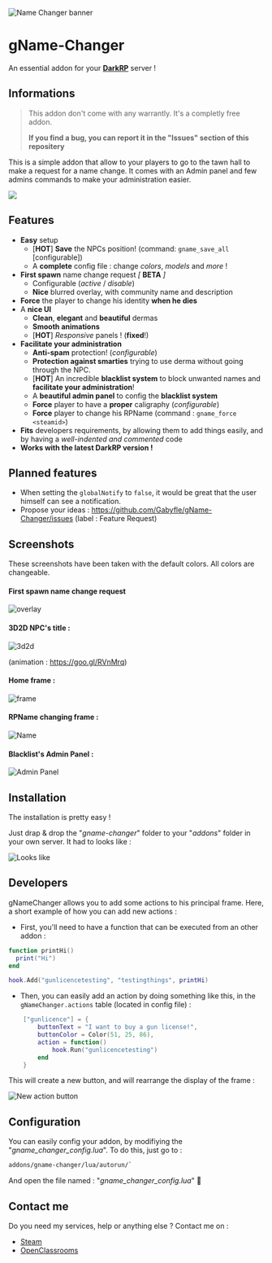 ![Name Changer banner](https://image.noelshack.com/fichiers/2017/45/6/1510397731-banner.png)
# gName-Changer
An essential addon for your **[DarkRP](http://darkrp.com/)** server !

## Informations
> This addon don't come with any warrantly. It's a completly free addon.
>
> **If you find a bug, you can report it in the "Issues" section of this repositery**

This is a simple addon that allow to your players to go to the tawn hall to make a request for a name change. It comes with an Admin panel and few admins commands to make your administration easier.

[![](https://img.youtube.com/vi/MT9mKqKGYrE/0.jpg)](http://www.youtube.com/watch?v=MT9mKqKGYrE "Click to play on Youtube.com")

## Features
* **Easy** setup
  * [**HOT**] **Save** the NPCs position! (command: `gname_save_all` [configurable])
  * A **complete** config file : change *colors*, *models* and *more* !
* **First spawn** name change request *[* **BETA** *]*
  * Configurable (*active* / *disable*)
  * **Nice** blurred overlay, with community name and description
* **Force** the player to change his identity **when he dies**
* A **nice UI**
  * **Clean**, **elegant** and **beautiful** dermas
  * **Smooth animations**
  * [**HOT**] *Responsive* panels ! (**fixed**!)
* **Facilitate your administration**
  * **Anti-spam** protection! (*configurable*)
  * **Protection against smarties** trying to use derma without going through the NPC.
  * [**HOT**] An incredible **blacklist system** to block unwanted names and **facilitate your administration**!
  * A **beautiful admin panel** to config the **blacklist system**
  * **Force** player to have a **proper** caligraphy (*configurable*)
  * **Force** player to change his RPName (command : `gname_force <steamid>`)
* **Fits** developers requirements, by allowing them to add things easily, and by having a *well-indented and commented* code
* **Works with the latest DarkRP version !**

## Planned features
* When setting the ``globalNotify`` to ``false``, it would be great that the user himself can see a notification.
* Propose your ideas : https://github.com/Gabyfle/gName-Changer/issues (label : Feature Request)

## Screenshots
These screenshots have been taken with the default colors. All colors are changeable.

#### **First spawn name change request**

![overlay](https://steamuserimages-a.akamaihd.net/ugc/958593001512576323/DFA1A6FEB9883F59A98837A9251D3734CB68B7E5/)

#### **3D2D NPC's title** :

![3d2d](https://image.noelshack.com/fichiers/2018/34/2/1534853510-npc.jpg)


(animation : https://goo.gl/RVnMrq)

#### **Home frame** :

![frame](https://steamuserimages-a.akamaihd.net/ugc/956340815955395423/3749F5F2C95C0F778F3C0689B0ABB60E5EBAE568/)

#### **RPName changing frame** :

![Name](https://steamuserimages-a.akamaihd.net/ugc/956340815955396433/259ACFA39F410E64791B36287CA835B3131832B2/)

#### **Blacklist's Admin Panel** :

![Admin Panel](https://steamuserimages-a.akamaihd.net/ugc/956340815955397127/D53D3C3F14B02DE724F926E1522DC45355479C33/)

## Installation
The installation is pretty easy !

Just drap & drop the "*gname-changer*" folder to your "*addons*" folder in your own server.
It had to looks like :

![Looks like](https://image.noelshack.com/fichiers/2018/34/2/1534853151-addon.png)

## Developers
gNameChanger allows you to add some actions to his principal frame.
Here, a short example of how you can add new actions :

- First, you'll need to have a function that can be executed from an other addon :

```lua
function printHi()
  print("Hi")
end

hook.Add("gunlicencetesting", "testingthings", printHi)
```

- Then, you can easily add an action by doing something like this, in the `gNameChanger.actions` table (located in config file) :

```lua
    ["gunlicence"] = {
        buttonText = "I want to buy a gun license!",
        buttonColor = Color(51, 25, 86),
        action = function() 
            hook.Run("gunlicencetesting")
        end
    }
```
This will create a new button, and will rearrange the display of the frame : 

![New action button](https://steamuserimages-a.akamaihd.net/ugc/948475103688537646/8A07B55E04CC955B1856129DF8A5401751B2987B/)

## Configuration
You can easily config your addon, by modifiying the "*gname_changer_config.lua*".
To do this, just go to :
```bash
addons/gname-changer/lua/autorun/`
```

And open the file named : "*gname_changer_config.lua*" :kiss:
## Contact me
Do you need my services, help or anything else ? Contact me on :

* [Steam](https://steamcommunity.com/id/EpicGaby)
* [OpenClassrooms](https://openclassrooms.com/membres/gabrielsantamaria)
